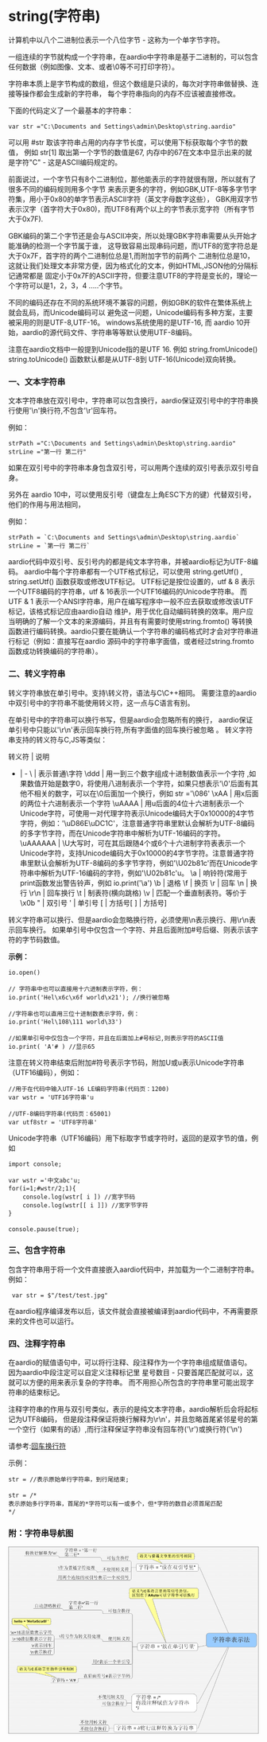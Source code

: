 # string(字符串)

计算机中以八个二进制位表示一个八位字节 - 这称为一个单字节字符。

一组连续的字节就构成一个字符串，在aardio中字符串是基于二进制的，可以包含任何数据（例如图像、文本、或者\0等不可打印字符）。

字符串本质上是字节构成的数组，但这个数组是只读的，每次对字符串做替换、连接等操作都会生成新的字符串，
每个字符串指向的内存不应该被直接修改。

下面的代码定义了一个最基本的字符串：

``` aau
var str ="C:\Documents and Settings\admin\Desktop\string.aardio"
```


可以用 #str 取该字符串占用的内存字节长度，可以使用下标获取每个字节的数值，
例如 str[1] 取出第一个字节的数值是67, 内存中的67在文本中显示出来的就是字符"C" - 这是ASCII编码规定的。

前面说过，一个字节只有8个二进制位，那他能表示的字符就很有限，所以就有了很多不同的编码规则用多个字节
来表示更多的字符，例如GBK,UTF-8等多字节字符集，用小于0x80的单字节表示ASCII字符（英文字母数字这些），
GBK用双字节表示汉字（首字符大于0x80)，而UTF8有两个以上的字节表示宽字符（所有字节大于0x7F).

GBK编码的第二个字节还是会与ASCII冲突，所以处理GBK字符串需要从头开始才能准确的检测一个字节属于谁，
这导致容易出现串码问题，而UTF8的宽字符总是大于0x7F，首字符的两个二进制位总是1,而附加字节的前两个
二进制位总是10，这就让我们处理文本非常方便，因为格式化的文本，例如HTML,JSON他的分隔标记通常都是
固定小于0x7F的ASCII字符，但要注意UTF8的字符是变长的，理论一个字符可以是1，2，3，4 .....个字节。

不同的编码还存在不同的系统环境不兼容的问题，例如GBK的软件在繁体系统上就会乱码，而Unicode编码可以
避免这一问题，Unicode编码有多种方案，主要被采用的则是UTF-8,UTF-16。 windows系统使用的是UTF-16,
而 aardio 10开始，aardio的源代码文件、字符串等等默认使用UTF-8编码。

注意在aardio文档中一般提到Unicode指的是UTF 16.
例如 string.fromUnicode() string.toUnicode() 函数默认都是从UTF-8到 UTF-16(Unicode)双向转换。

### 一、文本字符串

文本字符串放在双引号中，字符串可以包含换行，aardio保证双引号中的字符串换行使用'\n'换行符,不包含'\r'回车符。

例如：

``` aau
strPath ="C:\Documents and Settings\admin\Desktop\string.aardio"
strLine ="第一行 第二行"
```

如果在双引号中的字符串本身包含双引号，可以用两个连续的双引号表示双引号自身。

另外在 aardio 10中，可以使用反引号（键盘左上角ESC下方的键）代替双引号，他们的作用与用法相同，


例如：

``` aau
strPath = `C:\Documents and Settings\admin\Desktop\string.aardio`
strLine = `第一行 第二行`
```

aardio代码中双引号、反引号内的都是纯文本字符串，并被aardio标记为UTF-8编码。
aardio中每个字符串都有一个UTF格式标记，可以使用 string.getUtf() , string.setUtf() 函数获取或修改UTF标记。
UTF标记是按位设置的，utf & 8 表示一个UTF8编码的字符串，utf & 16表示一个UTF16编码的Unicode字符串。
而UTF & 1 表示一个ANSI字符串，用户在编写程序中一般不应去获取或修改该UTF标记，该格式标记应由aardio自动
维护，用于优化自动编码转换的效率。用户应当明确的了解一个文本的来源编码，并且有有需要时使用string.fromto()
等转换函数进行编码转换。aardio只要在能确认一个字符串的编码格式时才会对字符串进行标记（例如：直接写在aardio
源码中的字符串字面值，或者经过string.fromto函数成功转换编码的字符串）。

### 二、转义字符串

转义字符串放在单引号中。支持\转义符，语法与C\C++相同。
需要注意的aardio中双引号中的字符串不能使用转义符，这一点与C语言有别。

在单引号中的字符串可以换行书写，但是aardio会忽略所有的换行，
aardio保证单引号中只能以'\r\n'表示回车换行符,所有字面值的回车换行被忽略 。
转义字符串支持的转义符与C,JS等类似：

转义符 | 说明
- | -
\ | 表示普通\字符
\ddd | 用一到三个数字组成十进制数值表示一个字符 ,如果数值开始是数字0，将使用八进制表示一个字符，如果只想表示'\0'后面有其他不相关的数字，可以在\0后面加一个换行，例如 str ='\086'
\xAA | 用x后面的两位十六进制表示一个字符
\uAAAA | 用u后面的4位十六进制表示一个Unicode字符，可使用一对代理字符表示Unicode编码大于0x10000的4字节字符，例如：'\uD86E\uDC1C'，注意普通字符串里默认会解析为UTF-8编码的多字节字符，而在Unicode字符串中解析为UTF-16编码的字符。
\uAAAAAA | \U大写时，可在其后跟随4个或6个十六进制字符表表示一个Unicode字符，支持Unicode编码大于0x10000的4字节字符。注意普通字符串里默认会解析为UTF-8编码的多字节字符，例如'\U02b81c'而在Unicode字符串中解析为UTF-16编码的字符，例如'\U02b81c'u。
\a | 响铃符(常用于print函数发出警告铃声，例如 io.print('\a')
\b | 退格
\f | 换页
\r | 回车
\n | 换行
\r\n | 回车换行
\t | 制表符(横向跳格)
\v | 匹配一个垂直制表符。等价于 \x0b
\" | 双引号
\' | 单引号
[ | 方括号[
] | 方括号]

转义字符串可以换行、但是aardio会忽略换行符，必须使用\n表示换行、用\r\n表示回车换行。
如果单引号中仅包含一个字符、并且后面附加#号后缀、则表示该字符的字节码数值。

**示例：**

``` aau
io.open()

// 字符串中也可以直接用十六进制表示字符，例：
io.print('Hel\x6c\x6f world\x21'); //换行被忽略

//字符串也可以直用三位十进制数表示字符，例：
io.print('Hel\108\111 world\33')

//如果单引号中仅包含一个字符，并且在后面加上#号标记,则表示字符的ASCII值
io.print( 'A'# ) //显示65
```

注意在转义符串结束后附加#符号表示字节码，附加U或u表示Unicode字符串（UTF16编码），例如：

``` aau
//用于在代码中输入UTF-16 LE编码字符串(代码页：1200)
var wstr = 'UTF16字符串'u

//UTF-8编码字符串(代码页：65001)
var utf8str = 'UTF8字符串'
```

Unicode字符串（UTF16编码）用下标取字节或字符时，返回的是双字节的值，例如

``` aau
import console; 

var wstr ='中文abc'u;
for(i=1;#wstr/2;1){
    console.log(wstr[ i ]) //宽字节码
    console.log(wstr[[ i ]]) //宽字节字符
}

console.pause(true);
```

### 三、包含字符串

包含字符串用于将一个文件直接嵌入aardio代码中，并加载为一个二进制字符串。 例如：

``` aau
 var str = $"/test/test.jpg"
```


在aardio程序编译发布以后，该文件就会直接被编译到aardio代码中，不再需要原来的文件也可以运行。

### 四、注释字符串

在aardio的赋值语句中，可以将行注释、段注释作为一个字符串组成赋值语句。
因为aardio中段注定可以自定义注释标记里 星号数目 - 只要首尾匹配就可以，这就可以方便的用来表示复杂的字符串。
而不用担心所包含的字符串里可能出现字符串的结束标记。

注释字符串的作用与双引号类似，表示的是纯文本字符串，aardio解析后会将起标记为UTF8编码，
但是段注释保证将换行解释为\r\n'，并且忽略首尾紧邻星号的第一个空行（如果有的话）,而行注释保证字符串没有回车符('\r')或换行符('\n')


请参考:[回车换行符](line.html)

示例：

``` aau
str = //表示原始单行字符串，到行尾结束;

str = /*
表示原始多行字符串，首尾的*字符可以有一或多个，但*字符的数目必须首尾匹配
*/

```
### 附：字符串导航图

![字符串表示法](../../_images/string.gif)
